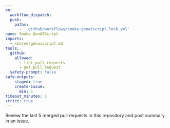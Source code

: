 ```yaml
---
on: 
  workflow_dispatch:
  push:
    paths:
      - '.github/workflows/smoke-genaiscript.lock.yml'
name: Smoke GenAIScript
imports:
  - shared/genaiscript.md
tools:
  github:
    allowed:
      - list_pull_requests
      - get_pull_request
  safety-prompt: false
safe-outputs:
    staged: true
    create-issue:
      min: 1
timeout_minutes: 5
strict: true
---
```


Review the last 5 merged pull requests in this repository and post summary in an issue.